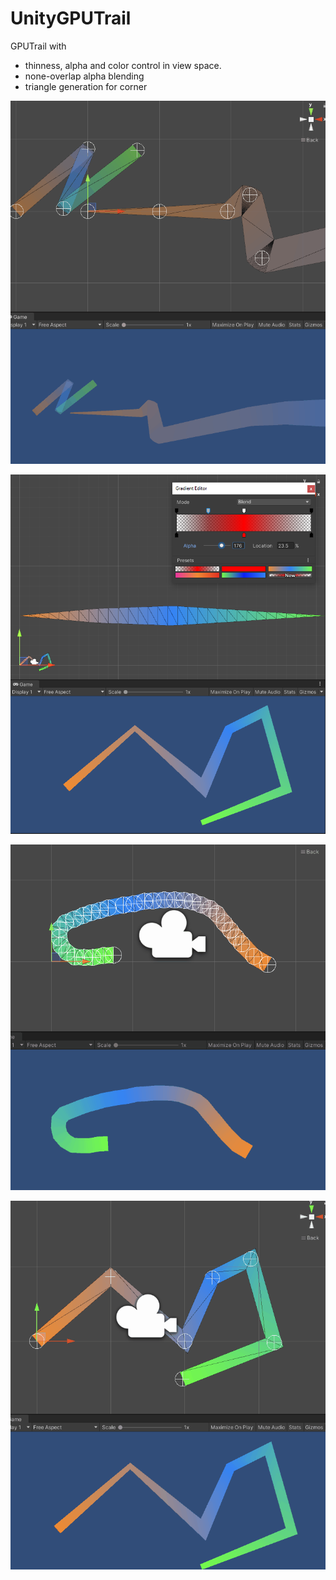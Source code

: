 # UnityGPUTrail

GPUTrail with
- thinness, alpha and color control in view space.
- none-overlap alpha blending
- triangle generation for corner

![](Gifs/trail_geo.gif)

![](Gifs/trail_debug.png)

![](Gifs/trail_drag.gif)

![](Gifs/trail_view.gif)
